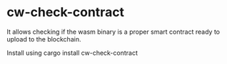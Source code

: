 # cw-check-contract

It allows checking if the wasm binary is a proper smart contract ready to upload to the blockchain.

Install using 
cargo install cw-check-contract